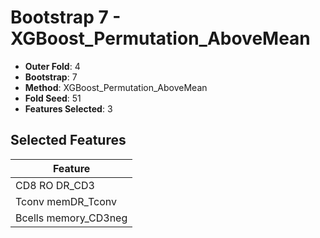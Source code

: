 # Bootstrap 7 - XGBoost_Permutation_AboveMean

- **Outer Fold**: 4
- **Bootstrap**: 7
- **Method**: XGBoost_Permutation_AboveMean
- **Fold Seed**: 51
- **Features Selected**: 3

## Selected Features

| Feature |
|---------|
| CD8 RO DR_CD3 |
| Tconv memDR_Tconv |
| Bcells memory_CD3neg |
